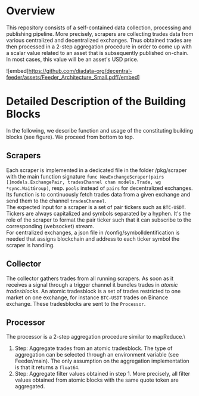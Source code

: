 # Overview

This repository consists of a self-contained data collection, processing and publishing pipeline. More precisely, scrapers are collecting trades data from various centralized and decentralized exchanges.
Thus obtained trades are then processed in a 2-step aggregation procedure in order to come up with a scalar value related to an asset that is subsequently published on-chain. In most cases, this value will be an asset's USD price.

![embed]https://github.com/diadata-org/decentral-feeder/assets/Feeder_Architecture_Small.pdf[/embed]

# Detailed Description of the Building Blocks
In the following, we describe function and usage of the constituting building blocks (see figure). We proceed from bottom to top.

## Scrapers
Each scraper is implemented in a dedicated file in the folder /pkg/scraper with the main function signature `func NewExchangeScraper(pairs []models.ExchangePair, tradesChannel chan models.Trade, wg *sync.WaitGroup)`, 
resp. `pools` instead of `pairs` for decentralized exchanges.\
Its function is to continuously fetch trades data from a given exchange and send them to the channel `tradesChannel`.\
The expected input for a scraper is a set of pair tickers such as `BTC-USDT`. Tickers are always capitalized and symbols separated by a hyphen. It's the role of the scraper to format the pair ticker such that it can subscribe to
 the corresponding (websocket) stream. \
For centralized exchanges, a json file in /config/symbolIdentification is needed that assigns blockchain and address to each ticker symbol the scraper is handling.

## Collector
The collector gathers trades from all running scrapers. As soon as it receives a signal through a trigger channel it bundles trades in *atomic tradesblocks*. An atomic tradesblock is a set of trades restricted to one market on one exchange, for instance `BTC-USDT` trades on Binance exchange. These tradesblocks are sent to the `Processor`.

## Processor
The processor is a 2-step aggregation procedure similar to mapReduce.\
1. Step: Aggregate trades from an atomic tradesblock. The type of aggregation can be selected through an environment variable (see Feeder/main). The only assumption on the aggregation implementation is that it returns a `float64`.
2. Step: Aggregate filter values obtained in step 1. More precisely, all filter values obtained from atomic blocks with the same quote token are aggregated. 

